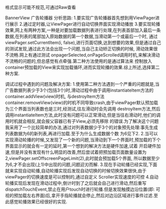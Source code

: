 格式显示可能不规范,可通过Raw查看


BannerView 广告轮播器
分析思路:
1.要实现广告轮播器首先想到用ViewPager进行展示
2.通过定时器,让ViewPager进行自动切换界面实现滑动播放
3.要实现轮播效果,网上有两种方案,一种是对要加载数据列表进行处理,在列表首部加入最后一条数据,在列表的尾部加入原始数据的第一个数据,当滑动第一个或最后一个时,
  通过viewPager.setCurrentItem(i, false),进行页面切换,达到想要的效果,但是通过自己的测试发现,通过此方法会出现一个问题,当自己主动矫正切换的时候,
  滑动效果很不流畅.网上有通过测试 onpagerSelected,onPageScrolled调用时机,来解决滑动不流畅的问题的,但总感觉有点牵强.第二种方法使用的是通过算法来
  控制放入container预加载的View来实现加载循环,进而实现轮播的效果.综上所述,选择第二种方案.
  
调试过程中遇到的问题及解决方案:
1.使用第二种方法遇到一个严重的问题就是,当广告数据列表少于3个(包括3个)时,滑动过程中由于调用instantiateItem方法的container.addView(view)时机,
 与destroyItem方法container.removeView(view)的时机不同导致crash,由于viewPager默认预加载为三个界面当列表数也是三时,经测试,往左滑动时会先调用
 destroyItem方法,然后调用instantiateItem方法,此时没有问题可以正常滑动,但是当往右滑动时,他们的调用时机就会相反,就会报父容器已有子View,必须先移除
 的错误.为了解决这个问题我采用了一个比较简单的办法,通过对列表数据少于3个的对象预先处理:事先生成列表数据为6的新列表,再进行加载.至于为什么生成数据个数
 为6见下2.
2.当可以实现滑动轮播的时候,又发现了一个新的问题,当滑动到下一个界面时,预加载的下个界面显示的就会有一定的延时,第一个想到的解决方法是硬件加速,试着
  开启硬件加速,但是并没有发现有什么明显的改善,然后尝试着把预加载页面数量设置为2,viewPager.setOffscreenPageLimit(2),此时就会预加载5个界面,
  所以数据至少为6,才不会出现(上1)中出现的问题,问题迎刃而解.
3.现在手动轮播已经实现,下面就来实现自动轮播,自动轮播实现后发现自动切换的时候切换效果很快,由于viewPager的切换速度是可以控制的,通过自定义
  Scroller实现速度的可控
4.自动轮播实现后发现在滑动过程中,倒计时到了之后就会自己进行滑动,然后重写dispatchTouchEvent,禁止在用户touch时进行轮播.但是发现触摸边沿位置(即:
  可视的预加载左右界面)后,拿开手指轮播就会停止,然后对边沿区域进行事件过滤.至此感觉轮播效果已经很好的实现.
  

